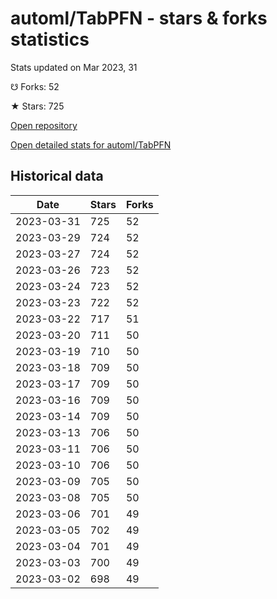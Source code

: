 # automl/TabPFN - stars & forks statistics

Stats updated on Mar 2023, 31

☋ Forks: 52

★ Stars: 725

[Open repository](https://github.com/automl/TabPFN)

[Open detailed stats for automl/TabPFN](https://reviewgithub.com/rep/automl/TabPFN)

## Historical data
| Date | Stars | Forks |
|------|-------|-------|
| 2023-03-31 | 725 | 52 | 
| 2023-03-29 | 724 | 52 | 
| 2023-03-27 | 724 | 52 | 
| 2023-03-26 | 723 | 52 | 
| 2023-03-24 | 723 | 52 | 
| 2023-03-23 | 722 | 52 | 
| 2023-03-22 | 717 | 51 | 
| 2023-03-20 | 711 | 50 | 
| 2023-03-19 | 710 | 50 | 
| 2023-03-18 | 709 | 50 | 
| 2023-03-17 | 709 | 50 | 
| 2023-03-16 | 709 | 50 | 
| 2023-03-14 | 709 | 50 | 
| 2023-03-13 | 706 | 50 | 
| 2023-03-11 | 706 | 50 | 
| 2023-03-10 | 706 | 50 | 
| 2023-03-09 | 705 | 50 | 
| 2023-03-08 | 705 | 50 | 
| 2023-03-06 | 701 | 49 | 
| 2023-03-05 | 702 | 49 | 
| 2023-03-04 | 701 | 49 | 
| 2023-03-03 | 700 | 49 | 
| 2023-03-02 | 698 | 49 | 

